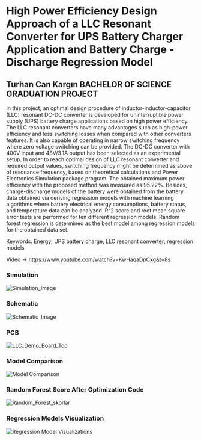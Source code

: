 # High Power Efficiency Design Approach of a LLC Resonant Converter for UPS Battery Charger Application and Battery Charge - Discharge Regression Model
## Turhan Can Kargın BACHELOR OF SCIENCE GRADUATION PROJECT

In this project, an optimal design procedure of inductor-inductor-capacitor (LLC) resonant DC-DC converter is developed for uninterruptible power supply (UPS) battery charge applications based on high power efficiency. The LLC resonant converters have many advantages such as high-power efficiency and less switching losses when compared with other converters features. It is also capable of operating in narrow switching frequency where zero voltage switching can be provided. The DC-DC converter with 400V input and 48V/3.1A output has been selected as an experimental setup. In order to reach optimal design of LLC resonant converter and required output values, switching frequency might be determined as above of resonance frequency, based on theoretical calculations and Power Electronics Simulation package program. The obtained maximum power efficiency with the proposed method was measured as 95.22%. Besides, charge-discharge models of the battery were obtained from the battery data obtained via deriving regression models with machine learning algorithms where battery electrical energy consumptions, battery status, and temperature data can be analyzed. R^2 score and root mean square error tests are performed for ten different regression models. Random forest regression is determined as the best model among regression models for the obtained data set. 

Keywords: Energy; UPS battery charge; LLC resonant converter; regression models

Video -> https://www.youtube.com/watch?v=KwHaqaDpCxg&t=8s

### Simulation
![Simulation_Image](https://user-images.githubusercontent.com/22428774/85795226-9f805880-b740-11ea-9a6c-ff8e68a1cda6.PNG)

### Schematic
![Schematic_Image](https://user-images.githubusercontent.com/22428774/85804386-2ee23780-b752-11ea-9ca4-c13200919b27.png)

### PCB
![LLC_Demo_Board_Top](https://user-images.githubusercontent.com/22428774/85804384-2db10a80-b752-11ea-9e8b-8f60468e5c2a.png)

### Model Comparison
![Model Comparison](https://user-images.githubusercontent.com/22428774/85804716-fdb63700-b752-11ea-85fe-aa387b46c42f.PNG)

### Random Forest Score After Optimization Code
![Random_Forest_skorlar](https://user-images.githubusercontent.com/22428774/85859232-8c639c00-b7c5-11ea-8f17-6b46b6d69a3d.PNG)

### Regression Models Visualization
![Regression Model Visualizations](https://user-images.githubusercontent.com/22428774/85859205-866dbb00-b7c5-11ea-9daf-69a2182f1d08.png)
